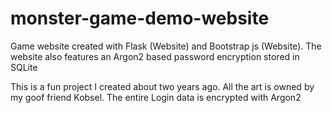 # monster-game-demo-website
Game website created with Flask (Website) and Bootstrap js (Website). The website also features an Argon2 based password encryption stored in SQLite


This is a fun project I created about two years ago. All the art is owned by my goof friend Kobsel. The entire Login data is encrypted with Argon2
